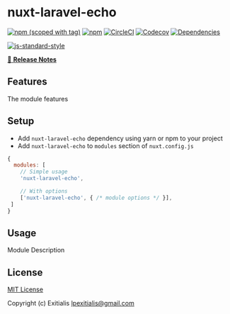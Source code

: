 # nuxt-laravel-echo
[![npm (scoped with tag)](https://img.shields.io/npm/v/nuxt-laravel-echo/latest.svg?style=flat-square)](https://npmjs.com/package/nuxt-laravel-echo)
[![npm](https://img.shields.io/npm/dt/nuxt-laravel-echo.svg?style=flat-square)](https://npmjs.com/package/nuxt-laravel-echo)
[![CircleCI](https://img.shields.io/circleci/project/github/git@github.com:Exitialis/nuxt-laravel-echo.git.svg?style=flat-square)](https://circleci.com/gh/git@github.com:Exitialis/nuxt-laravel-echo.git)
[![Codecov](https://img.shields.io/codecov/c/github/git@github.com:Exitialis/nuxt-laravel-echo.git.svg?style=flat-square)](https://codecov.io/gh/git@github.com:Exitialis/nuxt-laravel-echo.git)
[![Dependencies](https://david-dm.org/git@github.com:Exitialis/nuxt-laravel-echo.git/status.svg?style=flat-square)](https://david-dm.org/git@github.com:Exitialis/nuxt-laravel-echo.git)


[![js-standard-style](https://cdn.rawgit.com/standard/standard/master/badge.svg)](http://standardjs.com)

> 

[📖 **Release Notes**](./CHANGELOG.md)

## Features

The module features

## Setup
- Add `nuxt-laravel-echo` dependency using yarn or npm to your project
- Add `nuxt-laravel-echo` to `modules` section of `nuxt.config.js`

```js
{
  modules: [
    // Simple usage
    'nuxt-laravel-echo',

    // With options
    ['nuxt-laravel-echo', { /* module options */ }],
 ]
}
```

## Usage

Module Description

## License

[MIT License](./LICENSE)

Copyright (c) Exitialis <lpexitialis@gmail.com>